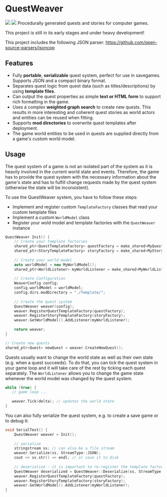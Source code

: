 # QuestWeaver

<a href="https://travis-ci.org/Cultrarius/QuestWeaver"><img src="https://travis-ci.org/Cultrarius/QuestWeaver.svg"></a>
<a href="https://creativecommons.org/publicdomain/zero/1.0/deed.de"><img src="https://img.shields.io/badge/license-CC0-green.svg"></a>
Procedurally generated quests and stories for computer games.

This project is still in its early stages and under heavy development!

This project includes the following JSON parser: https://github.com/open-source-parsers/jsoncpp

## Features

* Fully **portable**, **serializable** quest system, perfect for use in savegames. Supports JSON and a compact binary format. 
* Separates quest logic from quest data (such as titles/descriptions) by using **template files**.
* Can output the quest properties as simple **text or HTML form** to support rich formatting in the game.
* Uses a complex **weighted graph search** to create new quests.
This results in more interesting and coherent quest stories as world actors and entities can be reused when fitting.
* Supports **mod directories** to overwrite quest templates after deployment.
* The game world entities to be used in quests are supplied directly from a game's custom world model.

## Usage

The quest system of a game is not an isolated part of the system as it is heavily involved in the current world state and events.
Therefore, the game has to provide the quest system with the necessary information about the game's state and has to
fulfill change requests made by the quest system (otherwise the state will be inconsistent).

To use the QuestWeaver system, you have to follow these steps:

* Implement and register custom `TemplateFactory` classes that read your custom template files
* Implement a custom `WorldModel` class
* Register your wold model and template factories with the `QuestWeaver` instance
 
```cpp
QuestWeaver Init() {
    // Create your template factories
    shared_ptr<QuestTemplateFactory> questFactory = make_shared<MyQuestTemplateFactory>();
    shared_ptr<StoryTemplateFactory> storyFactory = make_shared<MyStoryTemplateFactory>();
    
    // Create your world model
    auto worldModel = new MyWorldModel();
    shared_ptr<WorldListener> myWorldListener = make_shared<MyWorldListener>();
    
    // Create Configuration
    WeaverConfig config;
    config.worldModel = worldModel;
    config.dirs.modDirectory = "./Template/";
    
    // Create the quest system
    QuestWeaver weaver(config);
    weaver.RegisterQuestTemplateFactory(questFactory);
    weaver.RegisterStoryTemplateFactory(storyFactory);
    weaver.GetWorldModel().AddListener(myWorldListener);
    
    return weaver;
}

// Create new quests
shared_ptr<Quest> newQuest = weaver.CreateNewQuest();
```


Quests usually want to change the world state as well as their own state (e.g. when a quest succeeds).
To do that, you can tick the quest system in your game loop and it will take care of the rest by ticking each quest
separately.
The `WorldListener` allows you to change the game state whenever the world model was changed by the quest system.

```cpp
while (true) {
   // game loop ...
   
   weaver.Tick(delta); // updates the world state 
}
```


You can also fully serialize the quest system, e.g. to create a save game or to debug it:

```cpp
void SerialTest() {
    QuestWeaver weaver = Init();
    
    // serialize
    stringstream ss; // can also be a file stream
    weaver.Serialize(ss, StreamType::JSON);
    cout << ss.str() << endl; // or save it to disk
    
    // deserialize - it is important to re-register the template factories and the world model listener!
    QuestWeaver deserialized = QuestWeaver::Deserialize(ss, StreamType::JSON, config.dirs);
    weaver.RegisterQuestTemplateFactory(questFactory);
    weaver.RegisterStoryTemplateFactory(storyFactory);
    weaver.GetWorldModel().AddListener(myWorldListener);
}
```
